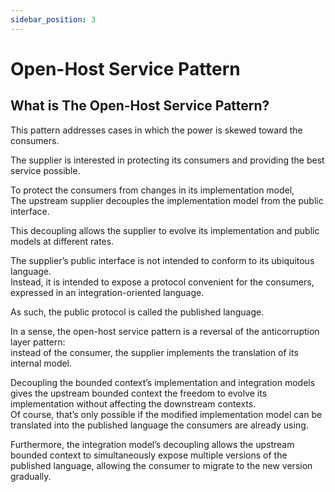 ```yaml
---
sidebar_position: 3
---
```


# Open-Host Service Pattern

## What is The Open-Host Service Pattern?

This pattern addresses cases in which the power is skewed toward the consumers.

The supplier is interested in protecting its consumers and providing the best service possible.

To protect the consumers from changes in its implementation model,  
The upstream supplier decouples the implementation model from the public interface.

This decoupling allows the supplier to evolve its implementation and public models at different rates.

The supplier’s public interface is not intended to conform to its ubiquitous language.  
Instead, it is intended to expose a protocol convenient for the consumers, expressed in an integration-oriented language.

As such, the public protocol is called the published language.

In a sense, the open-host service pattern is a reversal of the anticorruption layer pattern:  
instead of the consumer, the supplier implements the translation of its internal model.

Decoupling the bounded context’s implementation and integration models gives the upstream bounded context the freedom to evolve its implementation without affecting the downstream contexts.  
Of course, that’s only possible if the modified implementation model can be translated into the published language the consumers are already using.

Furthermore, the integration model’s decoupling allows the upstream bounded context to simultaneously expose multiple versions of the published language, allowing the consumer to migrate to the new version gradually.
